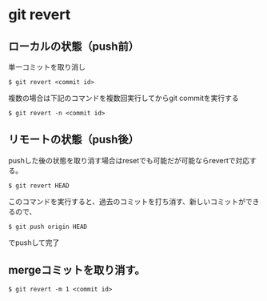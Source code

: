 # git revert
## ローカルの状態（push前）
単一コミットを取り消し

```
$ git revert <commit id>
```

複数の場合は下記のコマンドを複数回実行してからgit commitを実行する

```
$ git revert -n <commit id>
```

## リモートの状態（push後）

pushした後の状態を取り消す場合はresetでも可能だが可能ならrevertで対応する。

```
$ git revert HEAD
```

このコマンドを実行すると、過去のコミットを打ち消す、新しいコミットができるので、

```
$ git push origin HEAD
```

でpushして完了

## mergeコミットを取り消す。

```
$ git revert -m 1 <commit id>
```